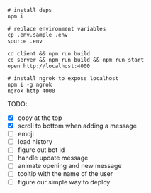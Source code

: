 ```
# install deps
npm i

# replace environment variables
cp .env.sample .env
source .env

cd client && npm run build
cd server && npm run build && npm run start
open http://localhost:4000

# install ngrok to expose localhost
npm i -g ngrok
ngrok http 4000
```

TODO:
- [x] copy at the top
- [x] scroll to bottom when adding a message
- [ ] emoji
- [ ] load history
- [ ] figure out bot id
- [ ] handle update message
- [ ] animate opening and new message
- [ ] tooltip with the name of the user
- [ ] figure our simple way to deploy
